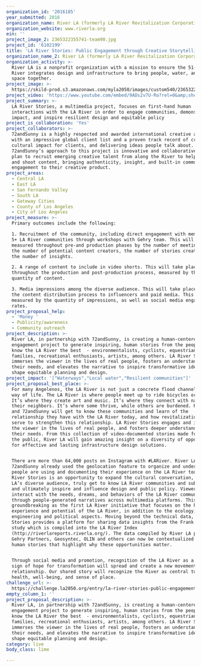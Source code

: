 ```yaml
---
organization_id: '2016185'
year_submitted: 2016
organization_name: River LA (formerly LA River Revitalization Corporation)
organization_website: www.riverla.org
ein: ''
project_image_2: 2365322355741-team90.jpg
project_id: '6102199'
title: 'LA River Stories: Public Engagement through Creative Storytelling'
organization_name_2: River LA (formerly LA River Revitalization Corporation)
organization_activity: >-
  River LA is a nonprofit organization with a mission to ensure the 51-mile LA
  River integrates design and infrastructure to bring people, water, and public
  space together.
project_image: >-
  https://skild-prod.s3.amazonaws.com/myla2050/images/custom540/2365322355741-team90.jpg
project_video: 'https://www.youtube.com/embed/9ADs2v7U-Ro?rel=0&amp;showinfo=0'
project_summary: >-
  LA River Stories, a multimedia project, focuses on first-hand human
  interactions with the LA River in order to engage communities, demonstrate
  impact, and inspire resilient design and equitable policy
project_is_collaboration: 'Yes'
project_collaborators: >-
  72andSunny is a highly respected and awarded international creative agency
  with an impressive global client list and a proven track record of creating
  cultural impact for clients, and delivering ideas people talk about.
  72andSunny’s approach to this project is innovative and collaborative; they
  plan to recruit emerging creative talent from along the River to help concept
  and shoot content, bringing authenticity, insight, and built-in community
  engagement to their creative product.
project_areas:
  - Central LA
  - East LA
  - San Fernando Valley
  - South LA
  - Gateway Cities
  - County of Los Angeles
  - City of Los Angeles
project_measure: >-
  Primary outcomes include the following: 

  1. Recruitment of the community, including direct engagement with members of
  5+ LA River communities through workshops with Gehry team. This will be
  measured throughout pre-and production phases by the number of meetings and
  the number of potential content creators, the number of stories created, and
  the number of insights.

  2. A range of content to include in video shorts. This will take place
  throughout the production and post-production process, measured by the
  quantity of content.

  3. Media impressions among the diverse audience. This will take place through
  the content distribution process to influencers and paid media. This will be
  measured by the quantity of impressions, as well as social media engagement
  rates.
project_proposal_help:
  - 'Money '
  - Publicity/awareness
  - Community outreach
project_description: >-
  River LA, in partnership with 72andSunny, is creating a human-centered public
  engagement project to generate inspiring, human stories from the people who
  know the LA River the best  - environmentalists, cyclists, equestrians, young
  families, recreational enthusiasts, artists, among others. LA River Stories
  immerses the viewer in the lives of real people, fosters an understanding of
  their needs, and elevates the narrative to inspire transformative ideas to
  shape equitable planning and design.
project_impact: '["Waterways","Local water","Resilient communities"]'
project_proposal_best_place: >-
  For many Angelenos, the LA River is not just a concrete flood channel, it’s a
  way of life. The LA River is where people meet up to ride bicycles or horses.
  It’s where they create art and music. It’s where they connect with nature and
  their neighbors. It’s where some thrive, while others are burdened. River LA
  and 72andSunny will get to know these communities and learn of the
  relationship they have with the LA River today, and how revitalization will
  serve to strengthen this relationship. LA River Stories engages and immerses
  the viewer in the lives of real people, and fosters deeper understanding of
  their needs. From this collection of video-documented stories made for and by
  the public, River LA will gain amazing insight on a diversity of opportunities
  for effective and lasting infrastructure design solutions. 


  There are more than 64,000 posts on Instagram with #LARiver. River LA and
  72andSunny already used the geolocation feature to organize and understand how
  people are using and documenting their experience on the LA River today.  LA
  River Stories is an opportunity to expand the cultural conversation, engage
  LA’s diverse audience, truly get to know LA River communities and subcultures,
  and ultimately inspire and influence design and public policy. Viewers will
  interact with the needs, dreams, and behaviors of the LA River community
  through people-generated narratives across multimedia platforms. This will be
  groundbreaking as the first LA River initiative that focuses on the human
  experience and potential of the LA River, in addition to the ecology,
  engineering and political aspects. Moving beyond the technical data, LA River
  Stories provides a platform for sharing data insights from the Frank Gehry-led
  study which is compiled into the LA River Index
  (http://riverlareports.riverla.org/). The data compiled by River LA partners
  Gehry Partners, Geosyntec, OLIN and others can now be contextualized through
  human stories that highlight why these opportunities matter. 


  Through social media and promotion, recognition of the LA River as a tangible
  sign of hope for transformation will spread and create a new movement, a new
  relationship. Our shared story will recognize the River as central to our
  health, well-being, and sense of place.
challenge_url: >-
  https://challenge.la2050.org/entry/la-river-stories-public-engagement-through-creative-storytelling
empty_column_1: ''
project_proposal_description: >-
  River LA, in partnership with 72andSunny, is creating a human-centered public
  engagement project to generate inspiring, human stories from the people who
  know the LA River the best  - environmentalists, cyclists, equestrians, young
  families, recreational enthusiasts, artists, among others. LA River Stories
  immerses the viewer in the lives of real people, fosters an understanding of
  their needs, and elevates the narrative to inspire transformative ideas to
  shape equitable planning and design.
category: live
body_class: lime

---
```

